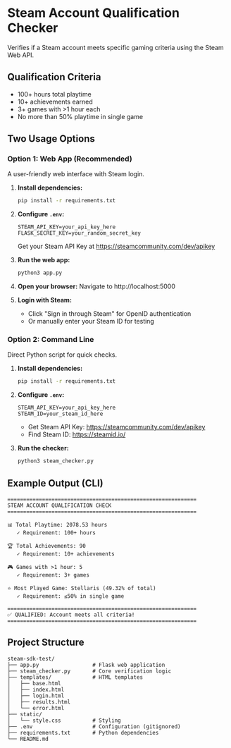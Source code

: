 # Steam Account Qualification Checker

Verifies if a Steam account meets specific gaming criteria using the Steam Web API.

## Qualification Criteria

- 100+ hours total playtime
- 10+ achievements earned
- 3+ games with >1 hour each
- No more than 50% playtime in single game

## Two Usage Options

### Option 1: Web App (Recommended)

A user-friendly web interface with Steam login.

1. **Install dependencies:**
   ```bash
   pip install -r requirements.txt
   ```

2. **Configure `.env`:**
   ```
   STEAM_API_KEY=your_api_key_here
   FLASK_SECRET_KEY=your_random_secret_key
   ```
   Get your Steam API Key at https://steamcommunity.com/dev/apikey

3. **Run the web app:**
   ```bash
   python3 app.py
   ```

4. **Open your browser:**
   Navigate to http://localhost:5000

5. **Login with Steam:**
   - Click "Sign in through Steam" for OpenID authentication
   - Or manually enter your Steam ID for testing

### Option 2: Command Line

Direct Python script for quick checks.

1. **Install dependencies:**
   ```bash
   pip install -r requirements.txt
   ```

2. **Configure `.env`:**
   ```
   STEAM_API_KEY=your_api_key_here
   STEAM_ID=your_steam_id_here
   ```
   - Get Steam API Key: https://steamcommunity.com/dev/apikey
   - Find Steam ID: https://steamid.io/

3. **Run the checker:**
   ```bash
   python3 steam_checker.py
   ```

## Example Output (CLI)

```
============================================================
STEAM ACCOUNT QUALIFICATION CHECK
============================================================

📊 Total Playtime: 2078.53 hours
   ✓ Requirement: 100+ hours

🏆 Total Achievements: 90
   ✓ Requirement: 10+ achievements

🎮 Games with >1 hour: 5
   ✓ Requirement: 3+ games

⭐ Most Played Game: Stellaris (49.32% of total)
   ✓ Requirement: ≤50% in single game

============================================================
✅ QUALIFIED: Account meets all criteria!
============================================================
```

## Project Structure

```
steam-sdk-test/
├── app.py                 # Flask web application
├── steam_checker.py       # Core verification logic
├── templates/             # HTML templates
│   ├── base.html
│   ├── index.html
│   ├── login.html
│   ├── results.html
│   └── error.html
├── static/
│   └── style.css          # Styling
├── .env                   # Configuration (gitignored)
├── requirements.txt       # Python dependencies
└── README.md
```
